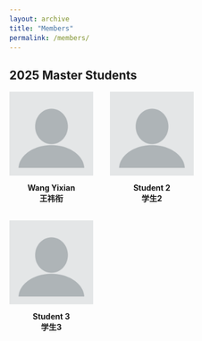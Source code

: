 ```yaml
---
layout: archive
title: "Members"
permalink: /members/
---
```


## 2025 Master Students

<div style="display: flex; flex-wrap: wrap; gap: 30px;">

  <div style="text-align: center; width: 150px;">
    <img src="/images/students/wangyixian.png" alt="王一贤" style="width: 100%;">
    <div style="margin-top: 10px; font-weight: bold;">Wang Yixian </br>王祎衔</div>
  </div>

  <div style="text-align: center; width: 150px;">
    <img src="/images/students/wangyixian.png" alt="张三" style="width: 100%;">
    <div style="margin-top: 10px; font-weight: bold;">Student 2</br>学生2</div>
  </div>

  <div style="text-align: center; width: 150px;">
    <img src="/images/students/wangyixian.png" alt="李四" style="width: 100%;">
    <div style="margin-top: 10px; font-weight: bold;">Student 3</br>学生3</div>
  </div>

</div>
